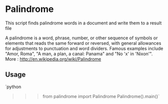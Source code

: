 # Palindrome

This script finds palindrome words in a document and write them to a result file

A palindrome is a word, phrase, number, or other sequence of symbols or elements that reads the same forward or reversed, with general allowances for adjustments to punctuation and word dividers. Famous examples include "Amor, Roma", "A man, a plan, a canal: Panama" and "No 'x' in 'Nixon'".
More : http://en.wikipedia.org/wiki/Palindrome

## Usage

`python
>>>from palindrome import Palindrome
>>>Palindrome().main()`